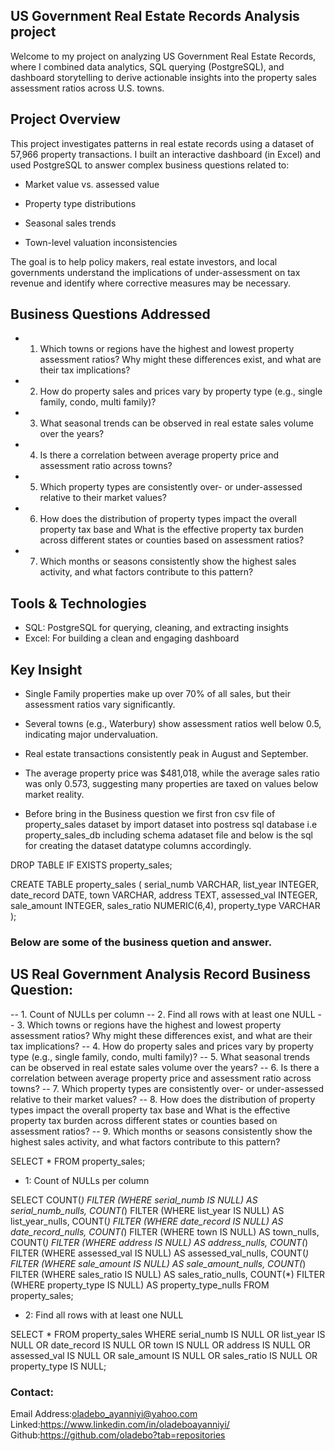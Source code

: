 ## US Government Real Estate Records Analysis project

Welcome to my project on analyzing US Government Real Estate Records, where I combined data analytics, SQL querying (PostgreSQL), and dashboard storytelling to derive actionable insights into the property sales assessment ratios across U.S. towns.


## Project Overview
This project investigates patterns in real estate records using a dataset of 57,966 property transactions. I built an interactive dashboard (in Excel) and used PostgreSQL to answer complex business questions related to:

- Market value vs. assessed value

- Property type distributions

- Seasonal sales trends

- Town-level valuation inconsistencies

The goal is to help policy makers, real estate investors, and local governments understand the implications of under-assessment on tax revenue and identify where corrective measures may be necessary.

## Business Questions Addressed
- 1. Which towns or regions have the highest and lowest property assessment ratios? Why might these differences exist, and what are their tax implications?
- 2. How do property sales and prices vary by property type (e.g., single family, condo, multi family)?
- 3. What seasonal trends can be observed in real estate sales volume over the years?
- 4. Is there a correlation between average property price and assessment ratio across towns?
- 5. Which property types are consistently over- or under-assessed relative to their market values?
- 6. How does the distribution of property types impact the overall property tax base and What is the effective property tax burden across different states or counties based on    assessment ratios?
- 7. Which months or seasons consistently show the highest sales activity, and what factors contribute to this pattern?


## Tools & Technologies
- SQL: PostgreSQL for querying, cleaning, and extracting insights
- Excel: For building a clean and engaging dashboard

  
## Key Insight
- Single Family properties make up over 70% of all sales, but their assessment ratios vary significantly.
- Several towns (e.g., Waterbury) show assessment ratios well below 0.5, indicating major undervaluation.
- Real estate transactions consistently peak in August and September.
- The average property price was $481,018, while the average sales ratio was only 0.573, suggesting many properties are taxed on values below market reality.


- Before bring in the Business question we first fron csv file of property_sales dataset by import dataset into postress sql database i.e property_sales_db 
including schema adataset file and below is the sql for creating the dataset datatype columns accordingly.


DROP TABLE IF EXISTS property_sales;

CREATE TABLE property_sales (
    serial_numb VARCHAR,
    list_year INTEGER,
    date_record DATE,
    town VARCHAR,
    address TEXT,
    assessed_val INTEGER,
    sale_amount INTEGER,
    sales_ratio NUMERIC(6,4),
    property_type VARCHAR
);

### Below are some of the business quetion and answer.
  
## US Real Government Analysis Record Business Question:

-- 1. Count of NULLs per column
-- 2. Find all rows with at least one NULL
-- 3. Which towns or regions have the highest and lowest property assessment ratios? Why might these differences exist, and what are their tax implications?
-- 4. How do property sales and prices vary by property type (e.g., single family, condo, multi family)?
-- 5. What seasonal trends can be observed in real estate sales volume over the years?
-- 6. Is there a correlation between average property price and assessment ratio across towns?
-- 7. Which property types are consistently over- or under-assessed relative to their market values?
-- 8. How does the distribution of property types impact the overall property tax base and What is the effective property tax burden across different states or counties based on assessment ratios?
-- 9. Which months or seasons consistently show the highest sales activity, and what factors contribute to this pattern?



SELECT * FROM property_sales;

- 1: Count of NULLs per column


SELECT 
    COUNT(*) FILTER (WHERE serial_numb IS NULL) AS serial_numb_nulls,
    COUNT(*) FILTER (WHERE list_year IS NULL) AS list_year_nulls,
    COUNT(*) FILTER (WHERE date_record IS NULL) AS date_record_nulls,
    COUNT(*) FILTER (WHERE town IS NULL) AS town_nulls,
    COUNT(*) FILTER (WHERE address IS NULL) AS address_nulls,
    COUNT(*) FILTER (WHERE assessed_val IS NULL) AS assessed_val_nulls,
    COUNT(*) FILTER (WHERE sale_amount IS NULL) AS sale_amount_nulls,
    COUNT(*) FILTER (WHERE sales_ratio IS NULL) AS sales_ratio_nulls,
    COUNT(*) FILTER (WHERE property_type IS NULL) AS property_type_nulls
FROM property_sales;

- 2: Find all rows with at least one NULL


SELECT *
FROM property_sales
WHERE serial_numb IS NULL
   OR list_year IS NULL
   OR date_record IS NULL
   OR town IS NULL
   OR address IS NULL
   OR assessed_val IS NULL
   OR sale_amount IS NULL
   OR sales_ratio IS NULL
   OR property_type IS NULL;
   
   
### Contact:
Email Address:oladebo_ayanniyi@yahoo.com
Linked:https://www.linkedin.com/in/oladeboayanniyi/
Github:https://github.com/oladebo?tab=repositories

  

